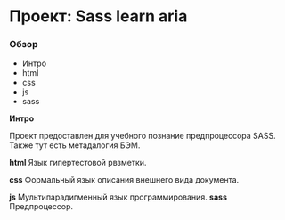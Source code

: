 # Проект: Sass learn aria

### Обзор
* Интро
* html
* css
* js
* sass

**Интро**

Проект предоставлен для учебного познание предпроцессора SASS. Также тут есть метадалогия БЭМ.

**html** Язык гипертестовой рвзметки.

**css**  Формальный язык описания внешнего вида документа.

**js** Мультипарадигменный язык программирования.
**sass** Предпроцессор.